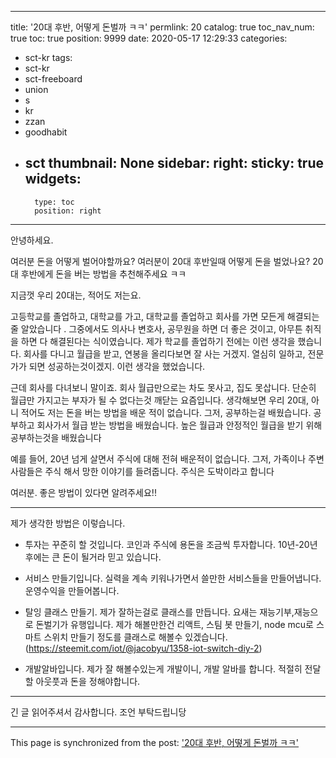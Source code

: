 
---
title: '20대 후반, 어떻게 돈벌까 ㅋㅋ'
permlink: 20
catalog: true
toc_nav_num: true
toc: true
position: 9999
date: 2020-05-17 12:29:33
categories:
- sct-kr
tags:
- sct-kr
- sct-freeboard
- union
- s
- kr
- zzan
- goodhabit
- sct
thumbnail: None
sidebar:
    right:
        sticky: true
widgets:
    -
        type: toc
        position: right
---


안녕하세요.

여러분 돈을 어떻게 벌어야할까요? 여러분이 20대 후반일때 어떻게 돈을 벌었나요? 
20대 후반에게 돈을 버는 방법을 추천해주세요 ㅋㅋ


지금껏 우리 20대는, 적어도 저는요.

고등학교를 졸업하고, 대학교를 가고, 대학교를 졸업하고 회사를 가면 모든게 해결되는줄 알았습니다 . 그중에서도 의사나 변호사, 공무원을 하면 더 좋은 것이고, 아무튼 취직을 하면 다 해결된다는 식이였습니다. 제가 학교를 졸업하기 전에는 이런 생각을 했습니다. 회사를 다니고 월급을 받고, 연봉을 올리다보면 잘 사는 거겠지. 열심히 일하고, 전문가가 되면 성공하는것이겠지. 이런 생각을 했었습니다. 

근데 회사를 다녀보니 말이죠. 회사 월급만으로는 차도 못사고, 집도 못삽니다. 단순히 월급만 가지고는 부자가 될 수 없다는것 깨닫는 요즘입니다. 생각해보면 우리 20대, 아니 적어도 저는 돈을 버는 방법을 배운 적이 없습니다. 그저, 공부하는걸 배웠습니다. 공부하고 회사가서 월급 받는 방법을 배웠습니다. 높은 월급과 안정적인 월급을 받기 위해 공부하는것을 배웠습니다 

예를 들어, 20년 넘게 살면서 주식에 대해 전혀 배운적이 없습니다. 그저, 가족이나 주변사람들은 주식 해서 망한 이야기를 들려줍니다. 주식은 도박이라고 합니다

여러분. 좋은 방법이 있다면 알려주세요!!

---

제가 생각한 방법은 이렇습니다.

* 투자는 꾸준히 할 것입니다. 코인과 주식에 용돈을 조금씩 투자합니다. 10년-20년 후에는 큰 돈이 될거라 믿고 있습니다. 

* 서비스 만들기입니다. 실력을 계속 키워나가면서 쓸만한 서비스들을 만들어냅니다. 운영수익을 만들어봅니다.
* 탈잉 클래스 만들기. 제가 잘하는걸로 클래스를 만듭니다. 요새는 재능기부,재능으로 돈벌기가 유행입니다. 제가 해볼만한건 리액트, 스팀 봇 만들기, node mcu로 스마트 스위치 만들기 정도를 클래스로 해볼수 있겠습니다. (https://steemit.com/iot/@jacobyu/1358-iot-switch-diy-2)
* 개발알바입니다. 제가 잘 해볼수있는게 개발이니, 개발 알바를 합니다. 적절히 전달할 아웃풋과 돈을 정해야합니다.


---

긴 글 읽어주셔서 감사합니다. 
조언 부탁드립니당

- - -

This page is synchronized from the post: ['20대 후반, 어떻게 돈벌까 ㅋㅋ'](https://steemit.com/@jacobyu/20)
